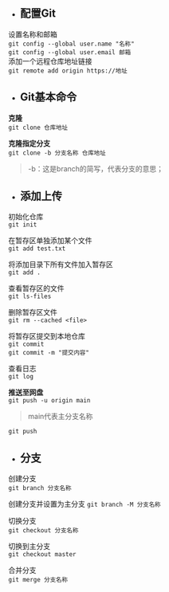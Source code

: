  + ## <b>配置Git</b>

设置名称和邮箱  
`git config --global user.name "名称"`  
`git config --global user.email 邮箱 `  
添加一个远程仓库地址链接  
` git remote add origin https://地址 `

 + ## <b>Git基本命令</b>

  <b>克隆</b>   
   ` git clone 仓库地址 `  

  <b>克隆指定分支</b>   
  ` git clone -b 分支名称 仓库地址 `   
   >-b：这是branch的简写，代表分支的意思；

+ ## <b>添加上传</b>

初始化仓库  
`git init`

在暂存区单独添加某个文件    
` git add test.txt `

将添加目录下所有文件加入暂存区  
` git add . `

查看暂存区的文件  
` git ls-files ` 

删除暂存区文件  
` git rm --cached <file> `

将暂存区提交到本地仓库  
`git commit`  
` git commit -m "提交内容" `

查看日志  
` git log `

<b>推送至网盘</b>  
` git push -u origin main `
> main代表主分支名称  

` git push `


+ ## <b>分支</b>

创建分支  
` git branch 分支名称 `  

创建分支并设置为主分支
` git branch -M 分支名称 `

切换分支  
` git checkout 分支名称 `

切换到主分支  
` git checkout master `

合并分支  
` git merge 分支名称 `